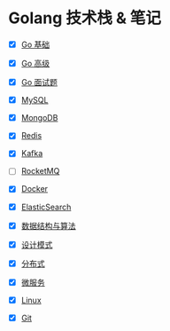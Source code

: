 # Golang 技术栈 & 笔记

- [x] [Go 基础](GoBasic.md)

- [x] [Go 高级](GoAdvanced.md)

- [x] [Go 面试题](GoInterview.md)

- [x] [MySQL](MySQL_3306.md)

- [x] [MongoDB](MongoDB_27017.md)

- [x] [Redis](Redis_6379.md)

- [x] [Kafka](Kafka_9092.md)

- [ ] [RocketMQ](RocketMQ_10911.md)

- [x] [Docker](Docker.md)

- [x] [ElasticSearch](ElasticSearch.md)

- [x] [数据结构与算法](Algorithm.md)

- [x] [设计模式](DesignPattern.md)

- [x] [分布式](Distributed.md)

- [x] [微服务](MicroService.md)

- [x] [Linux](Linux.md)

- [x] [Git](Git.md)

  

